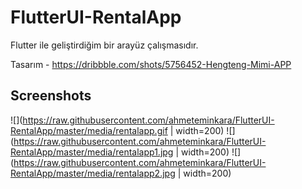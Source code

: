 # FlutterUI-RentalApp

Flutter ile geliştirdiğim bir arayüz çalışmasıdır.

Tasarım - https://dribbble.com/shots/5756452-Hengteng-Mimi-APP

## Screenshots
![](https://raw.githubusercontent.com/ahmeteminkara/FlutterUI-RentalApp/master/media/rentalapp.gif | width=200)
![](https://raw.githubusercontent.com/ahmeteminkara/FlutterUI-RentalApp/master/media/rentalapp1.jpg | width=200)
![](https://raw.githubusercontent.com/ahmeteminkara/FlutterUI-RentalApp/master/media/rentalapp2.jpg | width=200)
